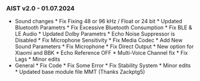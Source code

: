### AIST v2.0 - 01.07.2024

* Sound changes
		* Fix Fixing 48 or 96 kHz / Float or 24 bit
		* Updated Bluetooth Parametrs
		* Fix Excessive Bluetooth Consumption
		* Fix BLE & LE Audio
		* Updated Dolby Parametrs
		* Echo Noise Suppressor is Disabled
		* Fix Microphone Sensitivity
		* Fix Media Codec
		* Add New Sound Parameters
		* Fix Microphone
		* Fix Direct Output
		* New option for Xiaomi and BBK
		* Echo Reference OFF
		* Multi-Voice Channel fix
		* Fix Lags
		* Minor edits
* General
		* Fix Code
		* Fix Some Error
		* Fix Stability System
		* Minor edits
		* Updated base module file MMT (Thanks Zackptg5)
